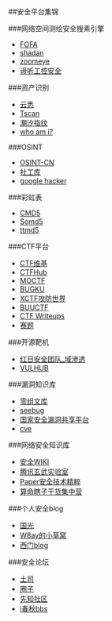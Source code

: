 ##安全平台集锦

###网络空间测绘安全搜素引擎

* [FOFA](https://fofa.so/)
* [shadan](https://www.shodan.io/)
* [zoomeye](https://www.zoomeye.org/)
* [谛听工控安全](http://www.ditecting.com/)

###资产识别
* [云悉](http://www.yunsee.cn/)
* [Tscan](https://scan.top15.cn/web/)
* [潮汐指纹](http://finger.tidesec.net/)
* [who am i?](http://whatweb.bugscaner.com/)

###OSINT
* [OSINT-CN](https://start.me/p/GE7JQb/osint)
* [社工库](http://site3.sjk.space/)
* [google hacker](https://ght.se7ensec.cn/)

###彩虹表
* [CMD5](https://cmd5.com/)
* [Somd5](https://www.somd5.com/)
* [ttmd5](http://www.ttmd5.com/)

###CTF平台
* [CTF维基](https://ctf-wiki.github.io/ctf-wiki/)
* [CTFHub](https://www.ctfhub.com/)
* [MOCTF](http://www.moctf.com/)
* [BUGKU](https://www.bugku.com/)
* [XCTF攻防世界](http://gxzy.xctf.org.cn/)
* [BUUCTF](https://buuoj.cn/)
* [CTF Writeups](https://www.ctfwp.com/)
* [赛题](https://github.com/CTFTraining/CTFTraining)

###开源靶机
* [红日安全团队_域渗透](http://vulnstack.qiyuanxuetang.net/vuln/)
* [VULHUB](https://vulhub.org/)

###漏洞知识库
* [零组文库](http://wiki.0-sec.org/)
* [seebug](https://www.seebug.org/)
* [国家安全漏洞共享平台](https://www.cnvd.org.cn/)
* [cve](http://cve.mitre.org/)

###网络安全知识库
* [安全WIKI](https://www.sec-wiki.com/index.php)
* [腾讯玄武实验室](https://xlab.tencent.com/cn/)
* [Paper安全技术精粹](https://paper.seebug.org/)
* [算命瞎子干货集中营](http://www.nmd5.com/test/)

###个人安全blog
* [国光](https://www.sqlsec.com/)
* [W8ay的小草窝](https://x.hacking8.com/)
* [西门blog](http://ximcx.cn/)

###安全论坛
* [土司](https://www.t00ls.net/)
* [圈子](https://www.secquan.org/)
* [先知社区](https://xz.aliyun.com/)
* [i春秋bbs](https://bbs.ichunqiu.com/portal.php)



